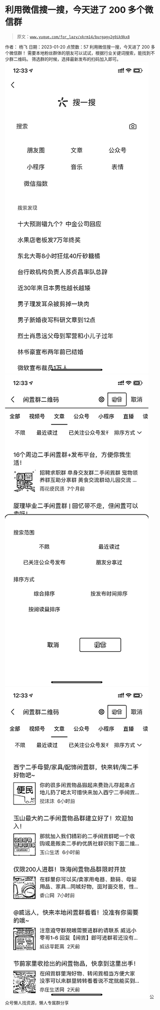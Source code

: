 # 利用微信搜一搜，今天进了 200 多个微信群

> 原文：[`www.yuque.com/for_lazy/xkrm14/burgagy2g9ik9kx8`](https://www.yuque.com/for_lazy/xkrm14/burgagy2g9ik9kx8)

<ne-p id="u419e6ec4" data-lake-id="u419e6ec4"><ne-text id="u87e9521e">作者： 杨飞</ne-text></ne-p> <ne-p id="ue257a034" data-lake-id="ue257a034"><ne-text id="u2a9cc197">日期：2023-01-20</ne-text></ne-p> <ne-p id="ua0e5f72e" data-lake-id="ua0e5f72e"><ne-text id="u554fe36a">点赞数：</ne-text><ne-text id="u24a84fa4" ne-bold="true">57</ne-text></ne-p> <ne-hole id="uc1eed0da" data-lake-id="uc1eed0da"><ne-card data-card-name="hr" data-card-type="block" id="cZmer" data-event-boundary="card"><ne-p id="u7bda4d9d" data-lake-id="u7bda4d9d"><ne-text id="u5cec1e2d">利用微信搜一搜，今天进了 200 多个微信群！ 需要本地粉丝群体的朋友可以试试，根据行业关键词搜索，能找到不少群二维码。</ne-text> <ne-text id="u6356a6eb">筛选群的时候，选择最新发布的扫码加入即可。</ne-text></ne-p> <ne-p id="ua8cc6f4f" data-lake-id="ua8cc6f4f"><ne-card data-card-name="image" data-card-type="inline" id="m0PUJ" data-event-boundary="card">![](img/032ca7d7408ffdb2bd12666f56b564ed.png)</ne-card></ne-p> <ne-p id="ub64be10a" data-lake-id="ub64be10a"><ne-card data-card-name="image" data-card-type="inline" id="EQ2Vu" data-event-boundary="card">![](img/6258e4b31d031ebe7b79409c1b4d5d5a.png)</ne-card></ne-p> <ne-p id="ucdf3a9a5" data-lake-id="ucdf3a9a5"><ne-card data-card-name="image" data-card-type="inline" id="Td2aH" data-event-boundary="card">![](img/c746c7ff3c19b590c9989f7cab2d1992.png)</ne-card></ne-p> <ne-hole id="ub8b2981e" data-lake-id="ub8b2981e"><ne-card data-card-name="hr" data-card-type="block" id="hKIYS" data-event-boundary="card"><ne-p id="u9757a787" data-lake-id="u9757a787"><ne-text id="u6d69529f">公众号懒人找资源，懒人专属群分享</ne-text></ne-p></ne-card></ne-hole></ne-card></ne-hole>